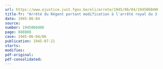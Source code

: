 ```yaml
---
url: https://www.ejustice.just.fgov.be/eli/arrete/1945/06/04/1945060406/justel
title-fr: "Arrêté du Régent portant modification à l'arrêté royal du 3 août 1939, pris en exécution de l'article 21 de la loi du 15 décembre 1937 relative à l'assurance en vue de la vieillesse et du décès prématuré. - Subsides aux associations mutualistes de retraite reconnues"
date: 1945-06-04
source:
number: 1945060406
page: 888888
case: 1945-06-04/06
publication: 1945-07-21
starts:
modifies:
pdf-original:
pdf-consolidated:
---
```


